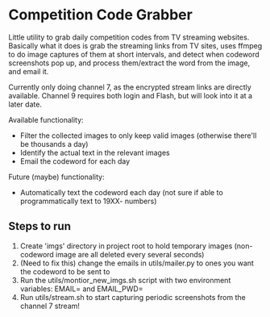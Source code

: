 # Competition Code Grabber

Little utility to grab daily competition codes from TV streaming websites. Basically what it does is grab the streaming links from TV sites, uses ffmpeg to do image captures of them at short intervals, and detect when codeword screenshots pop up, and process them/extract the word from the image, and email it.

Currently only doing channel 7, as the encrypted stream links are directly available. Channel 9 requires both login and Flash, but will look into it at a later date.

Available functionality:
* Filter the collected images to only keep valid images (otherwise there'll be thousands a day)
* Identify the actual text in the relevant images
* Email the codeword for each day

Future (maybe) functionality:
* Automatically text the codeword each day (not sure if able to programmatically text to 19XX- numbers)

## Steps to run
1. Create 'imgs' directory in project root to hold temporary images (non-codeword image are all deleted every several seconds)
2. (Need to fix this) change the emails in utils/mailer.py to ones you want the codeword to be sent to
3. Run the utils/montior_new_imgs.sh script with two environment variables: EMAIL=<your gmail> and EMAIL_PWD=<your gmail password>
4. Run utils/stream.sh to start capturing periodic screenshots from the channel 7 stream!
